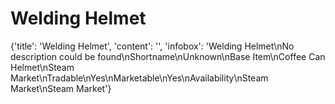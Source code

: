 
# Welding Helmet

{'title': 'Welding Helmet', 'content': '', 'infobox': 'Welding Helmet\nNo description could be found\nShortname\nUnknown\nBase Item\nCoffee Can Helmet\nSteam Market\nTradable\nYes\nMarketable\nYes\nAvailability\nSteam Market\nSteam Market'}
